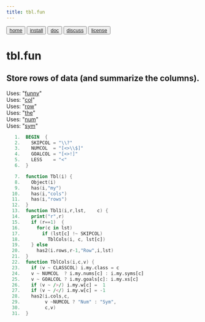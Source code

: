 ```yaml
---
title: tbl.fun
---
```


<button class="button button1"><a href="/fun/index">home</a></button>   <button class="button button2"><a href="/fun/INSTALL">install</a></button>   <button class="button button1"><a href="/fun/ABOUT">doc</a></button>   <button class="button button2"><a href="http://github.com/timm/fun/issues">discuss</a></button>    <button class="button button1"><a href="/fun/LICENSE">license</a></button> <br>



# tbl.fun


## Store rows of data (and summarize the columns).

Uses:  "[funny](funny)"<br>
Uses:  "[col](col)"<br>
Uses:  "[row](row)"<br>
Uses:  "[the](the)"<br>
Uses:  "[num](num)"<br>
Uses:  "[sym](sym)"<br>

```awk
   1.  BEGIN  {
   2.    SKIPCOL = "\\?"
   3.    NUMCOL  = "[<>\\$]"
   4.    GOALCOL = "[<>!]"
   5.    LESS    = "<"
   6.  }
```

```awk
   7.  function Tbl(i) { 
   8.    Object(i)
   9.    has(i,"my")
  10.    has(i,"cols")
  11.    has(i,"rows") 
  12.  }
  13.  function Tbl1(i,r,lst,    c) {
  14.    print("r",r)
  15.    if (r==1)  {
  16.      for(c in lst)
  17.        if (lst[c] !~ SKIPCOL) 
  18.          TblCols(i, c, lst[c])
  19.    } else  
  20.      has2(i.rows,r-1,"Row",i,lst)  
  21.  }
  22.  function TblCols(i,c,v) {
  23.    if (v ~ CLASSCOL) i.my.class = c
  24.    v ~ NUMCOL  ? i.my.nums[c] : i.my.syms[c]
  25.    v ~ GOALCOL ? i.my.goals[c]: i.my.xs[c]
  26.    if (v ~ />/) i.my.w[c] =  1
  27.    if (v ~ /</) i.my.w[c] = -1
  28.    has2(i.cols,c,
  29.         v ~NUMCOL ? "Num" : "Sym",
  30.         c,v) 
  31.  }
```

